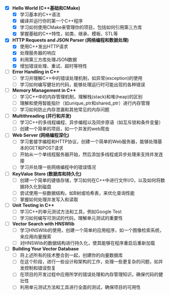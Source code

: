 - [X] **Hello World (C++基础和CMake)**
   - [X] 学习基本的C++语法
   - [X] 编译并运行你的第一个C++程序
   - [X] 学习如何使用CMake来管理你的项目，包括如何引用第三方库
   - [X] 掌握基础的C++特性，如类、继承、模板、STL等

- [X] **HTTP Requests and JSON Parser (网络编程和数据处理)**
   - [X] 使用C++发出HTTP请求
   - [X] 处理服务器的响应
   - [X] 利用第三方库处理JSON数据
   - [X] 增加错误处理、重试、超时等特性

- [ ] **Error Handling in C++**
   - [ ] 学习并理解C++中的错误处理机制，如异常(exception)的使用
   - [ ] 学习如何编写健壮的代码，能够处理运行时可能出现的各种错误

- [ ] **Memory Management in C++**
   - [ ] 学习C++中的内存管理机制，理解栈(stack)和堆(heap)的区别
   - [ ] 理解和使用智能指针（如unique_ptr和shared_ptr）进行内存管理
   - [ ] 学习如何防止内存泄漏和其他常见的内存问题

- [ ] **Multithreading (并行和并发)**
   - [ ] 学习C++的多线程编程、异步编程以及同步原语（如互斥锁和条件变量）
   - [ ] 创建一个简单的项目，如一个并发的web爬虫

- [ ] **Web Server (网络编程深化)**
   - [ ] 学习套接字编程和HTTP协议，创建一个简单的Web服务器，能够处理基本的GET和POST请求
   - [ ] 开始从一个单线程服务器开始，然后添加多线程或异步处理来支持并发连接
   - [ ] 学习并处理一些网络编程中的错误情况

- [ ] **KeyValue Store (数据库和持久化)**
   - [ ] 创建一个简单的键值存储，学习如何在C++中进行文件I/O，以及如何将数据持久化到磁盘
   - [ ] 尝试使用一些数据结构，如B树或哈希表，来优化查询性能
   - [ ] 掌握如何处理并发写入和读取

- [ ] **Unit Testing in C++**
   - [ ] 学习C++的单元测试方法和工具，例如Google Test
   - [ ] 学习如何编写可测试的代码，理解单元测试的重要性

- [ ] **Vector Search with HNSWlib**
   - [ ] 学习HNSWlib的使用，创建一个简单的应用程序，如一个图像检索系统，来应用向量搜索
   - [ ] 对HNSWlib的数据结构进行持久化，使其能够在程序重启后重新加载

- [ ] **Building Your Vector Database**
   - [ ] 将上述所有的技术整合到一起，创建你的向量数据库
   - [ ] 在这个阶段，进行一些设计和架构的工作，处理一些更复杂的问题，如并发控制和错误恢复
   - [ ] 在项目的开发过程中应用所学的错误处理和内存管理知识，确保代码的健壮性
   - [ ] 利用单元测试方法和工具进行全面的测试，确保项目的可用性
